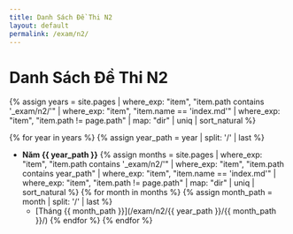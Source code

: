 ```yaml
---
title: Danh Sách Đề Thi N2
layout: default
permalink: /exam/n2/
---
```


# Danh Sách Đề Thi N2

{% assign years = site.pages
  | where_exp: "item", "item.path contains '_exam/n2/'"
  | where_exp: "item", "item.name == 'index.md'"
  | where_exp: "item", "item.path != page.path"
  | map: "dir"
  | uniq
  | sort_natural %}

{% for year in years %}
{% assign year_path = year | split: '/' | last %}
- **Năm {{ year_path }}**
  {% assign months = site.pages
    | where_exp: "item", "item.path contains '_exam/n2/'"
    | where_exp: "item", "item.path contains year_path"
    | where_exp: "item", "item.name == 'index.md'"
    | where_exp: "item", "item.path != page.path"
    | map: "dir"
    | uniq
    | sort_natural %}
  {% for month in months %}
  {% assign month_path = month | split: '/' | last %}
  + [Tháng {{ month_path }}](/exam/n2/{{ year_path }}/{{ month_path }}/)
  {% endfor %}
{% endfor %}